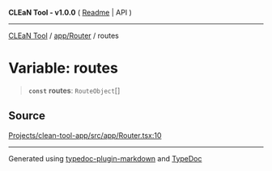 **CLEaN Tool - v1.0.0** ( [Readme](../../../README.md) \| API )

***

[CLEaN Tool](../../../modules.md) / [app/Router](../README.md) / routes

# Variable: routes

> **`const`** **routes**: `RouteObject`[]

## Source

[Projects/clean-tool-app/src/app/Router.tsx:10](https://github.com/yuckyh/clean-tool-app/)

***

Generated using [typedoc-plugin-markdown](https://www.npmjs.com/package/typedoc-plugin-markdown) and [TypeDoc](https://typedoc.org/)
